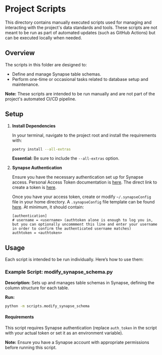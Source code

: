# Project Scripts

This directory contains manually executed scripts used for managing and interacting with the project's data standards and tools. These scripts are not meant to be run as part of automated updates (such as GitHub Actions) but can be executed locally when needed.

## Overview

The scripts in this folder are designed to:

- Define and manage Synapse table schemas.
- Perform one-time or occasional tasks related to database setup and maintenance.

**Note:** These scripts are intended to be run manually and are not part of the project's automated CI/CD pipeline.

## Setup

1. **Install Dependencies**

    In your terminal, navigate to the project root and install the requirements with:

    ```bash
    poetry install --all-extras
    ```

    **Essential:** Be sure to include the `--all-extras` option.


2. **Synapse Authentication**

    Ensure you have the necessary authentication set up for Synapse access. Personal Access Token documentation is
    [here](https://help.synapse.org/docs/Managing-Your-Account.2055405596.html#ManagingYourAccount-PersonalAccessTokens).
    The direct link to create a token is [here](https://accounts.synapse.org/authenticated/personalaccesstokens).

    Once you have your access token, create or modify `~/.synapseConfig` file in your home directory.
    A `.synapseConfig` file template can be found [here](https://help.synapse.org/docs/Client-Configuration.1985446156.html).
    At minimum, it should contain:

    ```shell
    [authentication]
    # username = <username> (authtoken alone is enough to log you in, but you can optionally uncommment this line and enter your username in order to confirm the authenticated username matches)
    authtoken = <authtoken>
    ```


## Usage

Each script is intended to be run individually. Here’s how to use them:

### Example Script: modify_synapse_schema.py

**Description:** Sets up and manages table schemas in Synapse, defining the column structure for each table.

**Run:**

```bash
python -m scripts.modify_synapse_schema
```

#### Requirements

This script requires Synapse authentication (replace `auth_token` in the script with your actual token or set it as an environment variable).

**Note:** Ensure you have a Synapse account with appropriate permissions before running this script.
